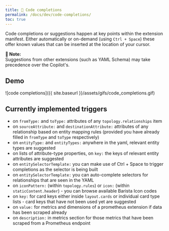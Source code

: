 ```yaml
---
title: 🎹 Code completions
permalink: /docs/dev/code-completions/
toc: true
---
```


Code completions or suggestions happen at key points within the extension manifest. 
Either automatically or on-demand (using `Ctrl + Space`) these offer known values that
can be inserted at the location of your cursor.

<p class="notice--info">
    <strong>📝 Note:</strong>
    <br/>
    Suggestions from other extensions (such as YAML Schema) may take precedence
    over the Copilot's.
</p>

## Demo

![code completions]({{ site.baseurl }}/assets/gifs/code_completions.gif)

## Currently implemented triggers

- on `fromType:` and `toType:` attributes of any `topology.relationships` item
- on `sourceAttribute:` and `destinationAttribute:` attributes of any relationship based on
  entity mapping rules (provided you have already filled in `fromType` and `toType` respectively)
- on `entityType:` and `entityTypes:` anywhere in the yaml, relevant entity types are suggested
- on lists of attribute-type properties, on `key:` the keys of relevant entity attributes are
  suggested
- on `entitySelectorTemplate:` you can make use of Ctrl + Space to trigger completions as the 
  selector is being built
- on `entitySelectorTemplate:` you can auto-complete selectors for relationships that are seen
  in the YAML
- on `iconPattern:` (within `topology.rules`) or `icon:` (within `staticContent.header`) - you can 
  browse available Barista Icon codes
- on `key:` for card keys either inside `layout.cards` or individual card type lists - card keys
  that have not been used yet are suggested
- on `value:` for metrics and dimensions of a prometheus extension if data has been scraped
  already
- on `description:` in metrics section for those metrics that have been scraped from a 
  Prometheus endpoint
